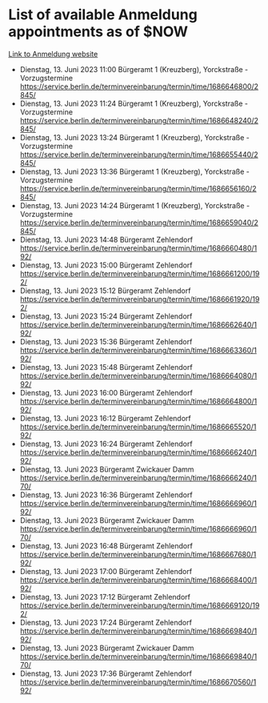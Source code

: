 # List of available Anmeldung appointments as of $NOW
[Link to Anmeldung website](https://service.berlin.de/terminvereinbarung/termin/tag.php?termin=1&anliegen[]=120686&dienstleisterlist=122210,122217,327316,122219,327312,122227,327314,122231,327346,122243,327348,122254,122252,329742,122260,329745,122262,329748,122271,327278,122273,327274,122277,327276,330436,122280,327294,122282,327290,122284,327292,122291,327270,122285,327266,122286,327264,122296,327268,150230,329760,122297,327286,122294,327284,122312,329763,122314,329775,122304,327330,122311,327334,122309,327332,317869,122281,327352,122279,329772,122283,122276,327324,122274,327326,122267,329766,122246,327318,122251,327320,122257,327322,122208,327298,122226,327300&herkunft=http%3A%2F%2Fservice.berlin.de%2Fdienstleistung%2F120686%2F)
- Dienstag, 13. Juni 2023 11:00 Bürgeramt 1 (Kreuzberg), Yorckstraße - Vorzugstermine https://service.berlin.de/terminvereinbarung/termin/time/1686646800/2845/
- Dienstag, 13. Juni 2023 11:24 Bürgeramt 1 (Kreuzberg), Yorckstraße - Vorzugstermine https://service.berlin.de/terminvereinbarung/termin/time/1686648240/2845/
- Dienstag, 13. Juni 2023 13:24 Bürgeramt 1 (Kreuzberg), Yorckstraße - Vorzugstermine https://service.berlin.de/terminvereinbarung/termin/time/1686655440/2845/
- Dienstag, 13. Juni 2023 13:36 Bürgeramt 1 (Kreuzberg), Yorckstraße - Vorzugstermine https://service.berlin.de/terminvereinbarung/termin/time/1686656160/2845/
- Dienstag, 13. Juni 2023 14:24 Bürgeramt 1 (Kreuzberg), Yorckstraße - Vorzugstermine https://service.berlin.de/terminvereinbarung/termin/time/1686659040/2845/
- Dienstag, 13. Juni 2023 14:48 Bürgeramt Zehlendorf https://service.berlin.de/terminvereinbarung/termin/time/1686660480/192/
- Dienstag, 13. Juni 2023 15:00 Bürgeramt Zehlendorf https://service.berlin.de/terminvereinbarung/termin/time/1686661200/192/
- Dienstag, 13. Juni 2023 15:12 Bürgeramt Zehlendorf https://service.berlin.de/terminvereinbarung/termin/time/1686661920/192/
- Dienstag, 13. Juni 2023 15:24 Bürgeramt Zehlendorf https://service.berlin.de/terminvereinbarung/termin/time/1686662640/192/
- Dienstag, 13. Juni 2023 15:36 Bürgeramt Zehlendorf https://service.berlin.de/terminvereinbarung/termin/time/1686663360/192/
- Dienstag, 13. Juni 2023 15:48 Bürgeramt Zehlendorf https://service.berlin.de/terminvereinbarung/termin/time/1686664080/192/
- Dienstag, 13. Juni 2023 16:00 Bürgeramt Zehlendorf https://service.berlin.de/terminvereinbarung/termin/time/1686664800/192/
- Dienstag, 13. Juni 2023 16:12 Bürgeramt Zehlendorf https://service.berlin.de/terminvereinbarung/termin/time/1686665520/192/
- Dienstag, 13. Juni 2023 16:24 Bürgeramt Zehlendorf https://service.berlin.de/terminvereinbarung/termin/time/1686666240/192/
- Dienstag, 13. Juni 2023  Bürgeramt Zwickauer Damm https://service.berlin.de/terminvereinbarung/termin/time/1686666240/170/
- Dienstag, 13. Juni 2023 16:36 Bürgeramt Zehlendorf https://service.berlin.de/terminvereinbarung/termin/time/1686666960/192/
- Dienstag, 13. Juni 2023  Bürgeramt Zwickauer Damm https://service.berlin.de/terminvereinbarung/termin/time/1686666960/170/
- Dienstag, 13. Juni 2023 16:48 Bürgeramt Zehlendorf https://service.berlin.de/terminvereinbarung/termin/time/1686667680/192/
- Dienstag, 13. Juni 2023 17:00 Bürgeramt Zehlendorf https://service.berlin.de/terminvereinbarung/termin/time/1686668400/192/
- Dienstag, 13. Juni 2023 17:12 Bürgeramt Zehlendorf https://service.berlin.de/terminvereinbarung/termin/time/1686669120/192/
- Dienstag, 13. Juni 2023 17:24 Bürgeramt Zehlendorf https://service.berlin.de/terminvereinbarung/termin/time/1686669840/192/
- Dienstag, 13. Juni 2023  Bürgeramt Zwickauer Damm https://service.berlin.de/terminvereinbarung/termin/time/1686669840/170/
- Dienstag, 13. Juni 2023 17:36 Bürgeramt Zehlendorf https://service.berlin.de/terminvereinbarung/termin/time/1686670560/192/
